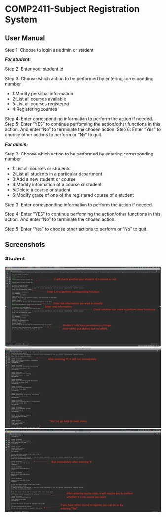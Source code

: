 # COMP2411-Subject Registration System

## User Manual

Step 1:  Choose to login as admin or student

***For student:***

Step 2: Enter your student id

Step 3: Choose which action to be performed by entering corresponding number

+ 1:Modify personal information
+ 2:List all courses available
+ 3:List all courses registered
+ 4:Registering courses
  
Step 4: Enter corresponding information to perform the action if needed.
Step 5: Enter “YES” to continue performing the action/other functions in this action. And enter “No” to terminate the chosen action.
Step 6: Enter “Yes” to choose other actions to perform or “No” to quit.

***For admin:***

Step 2: Choose which action to be performed by entering corresponding number

+ 1:List all courses or students
+ 2:List all students in a particular department
+ 3:Add a new student or course
+ 4:Modify information of a course or student
+ 5:Delete a course or student
+ 6:Modify grade of one of the registered course of a student

Step 3: Enter corresponding information to perform the action if needed.

Step 4: Enter “YES” to continue performing the action/other functions in this action. And enter “No” to terminate the chosen action.

Step 5: Enter “Yes” to choose other actions to perform or “No” to quit.

## Screenshots

### Student

![Alt text](/Student1.jpg?raw=true)
![Alt text](/Student2.jpg?raw=true)
![Alt text](/Student3.jpg?raw=true)
